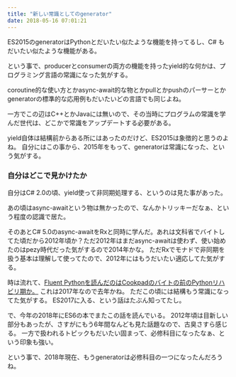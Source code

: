 ```yaml
---
title: "新しい常識としてのgenerator"
date: 2018-05-16 07:01:21
---
```


ES2015のgeneratorはPythonとだいたい似たような機能を持ってるし、C# もだいたい似たような機能がある。

という事で、producerとconsumerの両方の機能を持ったyield的な何かは、プログラミング言語の常識になった気がする。

coroutine的な使い方とかasync-await的な物とかpullとかpushのパーサーとかgeneratorの標準的な応用例もだいたいどの言語でも同じよね。

一方でこの辺はC++とかJavaには無いので、その当時にプログラムの常識を学んだ世代は、どこかで常識をアップデートする必要がある。

yield自体は結構前からある所にはあったのだけど、ES2015は象徴的と思うのよね。
自分にはこの事から、2015年をもって、generatorは常識になった、という気がする。

### 自分はどこで見かけたか

自分はC# 2.0の頃、yield使って非同期処理する、というのは見た事があった。

あの頃はasync-awaitという物は無かったので、なんかトリッキーだなぁ、という程度の認識で居た。

そのあとC# 5.0のasync-awaitをRxと同時に学んだ。あれは文科省でバイトしてた頃だから2012年頃か？ただ2012年はまだasync-awaitは使わず、使い始めたのはpezy時代だった気がするので2014年かな。
ただRxでモナドで非同期を扱う基本は理解して使ってたので、2012年にはもうだいたい適応してた気がする。

時は流れて、[Fluent Pythonを読んだのはCookpadのバイトの前のPythonリハビリ期か。](https://karino2.livejournal.com/432144.html)
これは2017年なので去年かね。
ただこの頃には結構もう常識になってた気がする。
ES2017に入る、という話はたぶん知ってたし。

で、今年の2018年にES6の本でまたこの話を読んでいる。
2012年頃は目新しい部分もあったが、さすがにもう6年間なんども見た話題なので、古臭さすら感じる。
一方で扱われるトピックもだいたい固まって、必修科目になったなぁ、という印象も強い。

という事で、2018年現在、もうgeneratorは必修科目の一つになったんだろうね。
